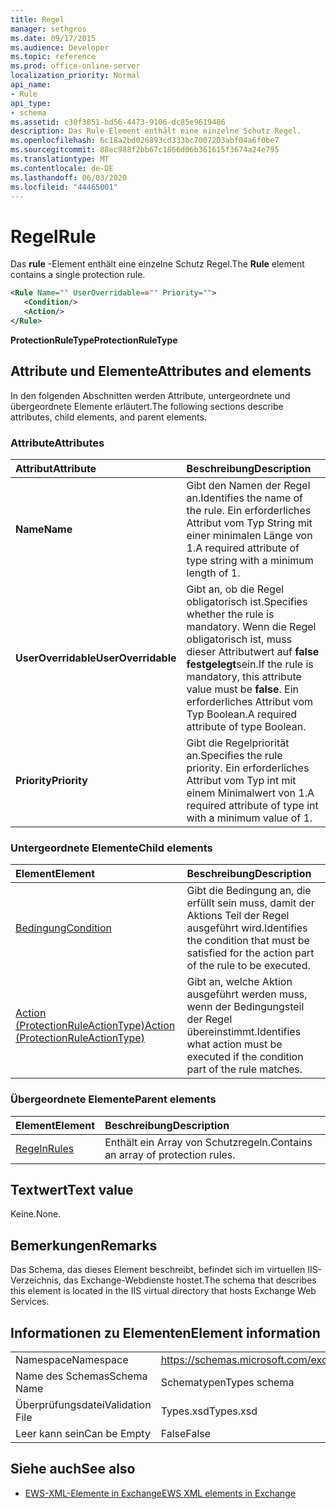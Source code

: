 ```yaml
---
title: Regel
manager: sethgros
ms.date: 09/17/2015
ms.audience: Developer
ms.topic: reference
ms.prod: office-online-server
localization_priority: Normal
api_name:
- Rule
api_type:
- schema
ms.assetid: c30f3851-bd56-4473-9106-dc85e9619486
description: Das Rule-Element enthält eine einzelne Schutz Regel.
ms.openlocfilehash: 6c18a2bd026893cd333bc7007203abf04a6f0be7
ms.sourcegitcommit: 88ec988f2bb67c1866d06b361615f3674a24e795
ms.translationtype: MT
ms.contentlocale: de-DE
ms.lasthandoff: 06/03/2020
ms.locfileid: "44465001"
---
```

# <a name="rule"></a><span data-ttu-id="05280-103">Regel</span><span class="sxs-lookup"><span data-stu-id="05280-103">Rule</span></span>

<span data-ttu-id="05280-104">Das **rule** -Element enthält eine einzelne Schutz Regel.</span><span class="sxs-lookup"><span data-stu-id="05280-104">The **Rule** element contains a single protection rule.</span></span> 
  
```XML
<Rule Name="" UserOverridable=="" Priority="">
   <Condition/>
   <Action/>
</Rule>
```

 <span data-ttu-id="05280-105">**ProtectionRuleType**</span><span class="sxs-lookup"><span data-stu-id="05280-105">**ProtectionRuleType**</span></span>
## <a name="attributes-and-elements"></a><span data-ttu-id="05280-106">Attribute und Elemente</span><span class="sxs-lookup"><span data-stu-id="05280-106">Attributes and elements</span></span>

<span data-ttu-id="05280-107">In den folgenden Abschnitten werden Attribute, untergeordnete und übergeordnete Elemente erläutert.</span><span class="sxs-lookup"><span data-stu-id="05280-107">The following sections describe attributes, child elements, and parent elements.</span></span>
  
### <a name="attributes"></a><span data-ttu-id="05280-108">Attribute</span><span class="sxs-lookup"><span data-stu-id="05280-108">Attributes</span></span>

|<span data-ttu-id="05280-109">**Attribut**</span><span class="sxs-lookup"><span data-stu-id="05280-109">**Attribute**</span></span>|<span data-ttu-id="05280-110">**Beschreibung**</span><span class="sxs-lookup"><span data-stu-id="05280-110">**Description**</span></span>|
|:-----|:-----|
|<span data-ttu-id="05280-111">**Name**</span><span class="sxs-lookup"><span data-stu-id="05280-111">**Name**</span></span> <br/> |<span data-ttu-id="05280-112">Gibt den Namen der Regel an.</span><span class="sxs-lookup"><span data-stu-id="05280-112">Identifies the name of the rule.</span></span> <span data-ttu-id="05280-113">Ein erforderliches Attribut vom Typ String mit einer minimalen Länge von 1.</span><span class="sxs-lookup"><span data-stu-id="05280-113">A required attribute of type string with a minimum length of 1.</span></span>  <br/> |
|<span data-ttu-id="05280-114">**UserOverridable**</span><span class="sxs-lookup"><span data-stu-id="05280-114">**UserOverridable**</span></span> <br/> |<span data-ttu-id="05280-115">Gibt an, ob die Regel obligatorisch ist.</span><span class="sxs-lookup"><span data-stu-id="05280-115">Specifies whether the rule is mandatory.</span></span> <span data-ttu-id="05280-116">Wenn die Regel obligatorisch ist, muss dieser Attributwert auf **false festgelegt**sein.</span><span class="sxs-lookup"><span data-stu-id="05280-116">If the rule is mandatory, this attribute value must be **false**.</span></span> <span data-ttu-id="05280-117">Ein erforderliches Attribut vom Typ Boolean.</span><span class="sxs-lookup"><span data-stu-id="05280-117">A required attribute of type Boolean.</span></span>  <br/> |
|<span data-ttu-id="05280-118">**Priority**</span><span class="sxs-lookup"><span data-stu-id="05280-118">**Priority**</span></span> <br/> |<span data-ttu-id="05280-119">Gibt die Regelpriorität an.</span><span class="sxs-lookup"><span data-stu-id="05280-119">Specifies the rule priority.</span></span> <span data-ttu-id="05280-120">Ein erforderliches Attribut vom Typ int mit einem Minimalwert von 1.</span><span class="sxs-lookup"><span data-stu-id="05280-120">A required attribute of type int with a minimum value of 1.</span></span>  <br/> |
   
### <a name="child-elements"></a><span data-ttu-id="05280-121">Untergeordnete Elemente</span><span class="sxs-lookup"><span data-stu-id="05280-121">Child elements</span></span>

|<span data-ttu-id="05280-122">**Element**</span><span class="sxs-lookup"><span data-stu-id="05280-122">**Element**</span></span>|<span data-ttu-id="05280-123">**Beschreibung**</span><span class="sxs-lookup"><span data-stu-id="05280-123">**Description**</span></span>|
|:-----|:-----|
|[<span data-ttu-id="05280-124">Bedingung</span><span class="sxs-lookup"><span data-stu-id="05280-124">Condition</span></span>](condition.md) <br/> |<span data-ttu-id="05280-125">Gibt die Bedingung an, die erfüllt sein muss, damit der Aktions Teil der Regel ausgeführt wird.</span><span class="sxs-lookup"><span data-stu-id="05280-125">Identifies the condition that must be satisfied for the action part of the rule to be executed.</span></span>  <br/> |
|[<span data-ttu-id="05280-126">Action (ProtectionRuleActionType)</span><span class="sxs-lookup"><span data-stu-id="05280-126">Action (ProtectionRuleActionType)</span></span>](action-protectionruleactiontype.md) <br/> |<span data-ttu-id="05280-127">Gibt an, welche Aktion ausgeführt werden muss, wenn der Bedingungsteil der Regel übereinstimmt.</span><span class="sxs-lookup"><span data-stu-id="05280-127">Identifies what action must be executed if the condition part of the rule matches.</span></span>  <br/> |
   
### <a name="parent-elements"></a><span data-ttu-id="05280-128">Übergeordnete Elemente</span><span class="sxs-lookup"><span data-stu-id="05280-128">Parent elements</span></span>

|<span data-ttu-id="05280-129">**Element**</span><span class="sxs-lookup"><span data-stu-id="05280-129">**Element**</span></span>|<span data-ttu-id="05280-130">**Beschreibung**</span><span class="sxs-lookup"><span data-stu-id="05280-130">**Description**</span></span>|
|:-----|:-----|
|[<span data-ttu-id="05280-131">Regeln</span><span class="sxs-lookup"><span data-stu-id="05280-131">Rules </span></span>](rules-ex15websvcsotherref.md) <br/> |<span data-ttu-id="05280-132">Enthält ein Array von Schutzregeln.</span><span class="sxs-lookup"><span data-stu-id="05280-132">Contains an array of protection rules.</span></span>  <br/> |
   
## <a name="text-value"></a><span data-ttu-id="05280-133">Textwert</span><span class="sxs-lookup"><span data-stu-id="05280-133">Text value</span></span>

<span data-ttu-id="05280-134">Keine.</span><span class="sxs-lookup"><span data-stu-id="05280-134">None.</span></span>
  
## <a name="remarks"></a><span data-ttu-id="05280-135">Bemerkungen</span><span class="sxs-lookup"><span data-stu-id="05280-135">Remarks</span></span>

<span data-ttu-id="05280-136">Das Schema, das dieses Element beschreibt, befindet sich im virtuellen IIS-Verzeichnis, das Exchange-Webdienste hostet.</span><span class="sxs-lookup"><span data-stu-id="05280-136">The schema that describes this element is located in the IIS virtual directory that hosts Exchange Web Services.</span></span>
  
## <a name="element-information"></a><span data-ttu-id="05280-137">Informationen zu Elementen</span><span class="sxs-lookup"><span data-stu-id="05280-137">Element information</span></span>

|||
|:-----|:-----|
|<span data-ttu-id="05280-138">Namespace</span><span class="sxs-lookup"><span data-stu-id="05280-138">Namespace</span></span>  <br/> |https://schemas.microsoft.com/exchange/services/2006/types  <br/> |
|<span data-ttu-id="05280-139">Name des Schemas</span><span class="sxs-lookup"><span data-stu-id="05280-139">Schema Name</span></span>  <br/> |<span data-ttu-id="05280-140">Schematypen</span><span class="sxs-lookup"><span data-stu-id="05280-140">Types schema</span></span>  <br/> |
|<span data-ttu-id="05280-141">Überprüfungsdatei</span><span class="sxs-lookup"><span data-stu-id="05280-141">Validation File</span></span>  <br/> |<span data-ttu-id="05280-142">Types.xsd</span><span class="sxs-lookup"><span data-stu-id="05280-142">Types.xsd</span></span>  <br/> |
|<span data-ttu-id="05280-143">Leer kann sein</span><span class="sxs-lookup"><span data-stu-id="05280-143">Can be Empty</span></span>  <br/> |<span data-ttu-id="05280-144">False</span><span class="sxs-lookup"><span data-stu-id="05280-144">False</span></span>  <br/> |
   
## <a name="see-also"></a><span data-ttu-id="05280-145">Siehe auch</span><span class="sxs-lookup"><span data-stu-id="05280-145">See also</span></span>



- [<span data-ttu-id="05280-146">EWS-XML-Elemente in Exchange</span><span class="sxs-lookup"><span data-stu-id="05280-146">EWS XML elements in Exchange</span></span>](ews-xml-elements-in-exchange.md)

